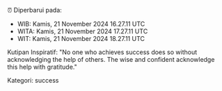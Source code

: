 ⏰ Diperbarui pada:
- WIB: Kamis, 21 November 2024 16.27.11 UTC
- WITA: Kamis, 21 November 2024 17.27.11 UTC
- WIT: Kamis, 21 November 2024 18.27.11 UTC

Kutipan Inspiratif:
"No one who achieves success does so without acknowledging the help of others. The wise and confident acknowledge this help with gratitude."


Kategori: success

